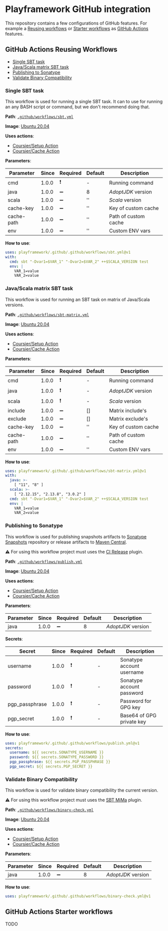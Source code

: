 # Playframework GitHub integration

This repository contains a few configurations of GitHub features. For example a [Reusing workflows](https://docs.github.com/en/actions/using-workflows/reusing-workflows) or 
[Starter workflows](https://docs.github.com/en/actions/using-workflows/creating-starter-workflows-for-your-organization) as [GitHub Actions](https://docs.github.com/en/actions) features.  

## GitHub Actions Reusing Workflows

* [Single SBT task](#single-sbt-task)
* [Java/Scala matrix SBT task](#javascala-matrix-sbt-task)
* [Publishing to Sonatype](#publishing-to-sonatype)
* [Validate Binary Compatibility](#validate-binary-compatibility)

### Single SBT task

This workflow is used for running a single SBT task. It can to use for running an any BASH script or command, but we don't recommend doing that.

**Path**: [`.github/workflows/sbt.yml`](.github/workflows/sbt.yml)

**Image**: [Ubuntu 20.04](https://hub.docker.com/layers/ubuntu/library/ubuntu/20.04/images/sha256-57df66b9fc9ce2947e434b4aa02dbe16f6685e20db0c170917d4a1962a5fe6a9?context=explore)

**Uses actions**: 
* [Coursier/Setup Action](https://github.com/coursier/setup-action)
* [Coursier/Cache Action](https://github.com/coursier/cache-action)

**Parameters**:

| Parameter  | Since | Required           | Default | Description          | 
|------------|-------|--------------------|---------|----------------------|
| cmd        | 1.0.0 | :exclamation:      | -       | Running command      |
| java       | 1.0.0 | :heavy_minus_sign: | 8       | _AdoptJDK_ version   |
| scala      | 1.0.0 | :heavy_minus_sign: | ''      | _Scala_ version      |
| cache-key  | 1.0.0 | :heavy_minus_sign: | ''      | Key of custom cache  |
| cache-path | 1.0.0 | :heavy_minus_sign: | ''      | Path of custom cache |
| env        | 1.0.0 | :heavy_minus_sign: | ''      | Custom ENV vars      |

**How to use**:

```yaml
uses: playframework/.github/.github/workflows/sbt.yml@v1
with:
  cmd: sbt "-Dvar1=$VAR_1" "-Dvar2=$VAR_2" ++$SCALA_VERSION test
  env: |
    VAR_1=value
    VAR_2=value
```

### Java/Scala matrix SBT task

This workflow is used for running an SBT task on matrix of Java/Scala versions.

**Path**: [`.github/workflows/sbt-matrix.yml`](.github/workflows/sbt-matrix.yml)

**Image**: [Ubuntu 20.04](https://hub.docker.com/layers/ubuntu/library/ubuntu/20.04/images/sha256-57df66b9fc9ce2947e434b4aa02dbe16f6685e20db0c170917d4a1962a5fe6a9?context=explore)

**Uses actions**:
* [Coursier/Setup Action](https://github.com/coursier/setup-action)
* [Coursier/Cache Action](https://github.com/coursier/cache-action)

**Parameters**:

| Parameter  | Since | Required           | Default | Description          | 
|------------|-------|--------------------|---------|----------------------|
| cmd        | 1.0.0 | :exclamation:      | -       | Running command      |
| java       | 1.0.0 | :exclamation:      | -       | _AdoptJDK_ version   |
| scala      | 1.0.0 | :exclamation:      | -       | _Scala_ version      |
| include    | 1.0.0 | :heavy_minus_sign: | []      | Matrix include's     |
| exclude    | 1.0.0 | :heavy_minus_sign: | []      | Matrix exclude's     |
| cache-key  | 1.0.0 | :heavy_minus_sign: | ''      | Key of custom cache  |
| cache-path | 1.0.0 | :heavy_minus_sign: | ''      | Path of custom cache |
| env        | 1.0.0 | :heavy_minus_sign: | ''      | Custom ENV vars      |


**How to use**:

```yaml
uses: playframework/.github/.github/workflows/sbt-matrix.yml@v1
with:
  java: >-
    [ "11", "8" ]
  scala: >-
    [ "2.12.15", "2.13.8", "3.0.2" ]
  cmd: sbt "-Dvar1=$VAR_1" "-Dvar2=$VAR_2" ++$SCALA_VERSION test
  env: |
    VAR_1=value
    VAR_2=value
```

### Publishing to Sonatype

This workflow is used for publishing snapshots artifacts to [Sonatype Snapshots](https://oss.sonatype.org/content/repositories/snapshots/com/typesafe/play/) repository or release artifacts to [Maven Central](https://repo1.maven.org/maven2/com/typesafe/play/). 

:warning: For using this workflow project must uses the [CI Release](https://github.com/sbt/sbt-ci-release) plugin.

**Path**: [`.github/workflows/publish.yml`](.github/workflows/publish.yml)

**Image**: [Ubuntu 20.04](https://hub.docker.com/layers/ubuntu/library/ubuntu/20.04/images/sha256-57df66b9fc9ce2947e434b4aa02dbe16f6685e20db0c170917d4a1962a5fe6a9?context=explore)

**Uses actions**:
* [Coursier/Setup Action](https://github.com/coursier/setup-action)
* [Coursier/Cache Action](https://github.com/coursier/cache-action)

**Parameters**:

| Parameter | Since | Required           | Default | Description        | 
|-----------|-------|--------------------|---------|--------------------|
| java      | 1.0.0 | :heavy_minus_sign: | 8       | _AdoptJDK_ version |

**Secrets**:

| Secret         | Since | Required        | Default | Description               | 
|----------------|-------|-----------------|---------|---------------------------|
| username       | 1.0.0 | :exclamation:   | -       | Sonatype account username |
| password       | 1.0.0 | :exclamation:   | -       | Sonatype account password |
| pgp_passphrase | 1.0.0 | :exclamation:   | -       | Password for GPG key      |
| pgp_secret     | 1.0.0 | :exclamation:   | -       | Base64 of GPG private key |

**How to use**:

```yaml
uses: playframework/.github/.github/workflows/publish.yml@v1
secrets:
  username: ${{ secrets.SONATYPE_USERNAME }}
  password: ${{ secrets.SONATYPE_PASSWORD }}
  pgp_passphrase: ${{ secrets.PGP_PASSPHRASE }}
  pgp_secret: ${{ secrets.PGP_SECRET }}
```

### Validate Binary Compatibility

This workflow is used for validate binary compatibility the current version.

:warning: For using this workflow project must uses the [SBT MiMa](https://github.com/lightbend/mima) plugin.

**Path**: [`.github/workflows/binary-check.yml`](.github/workflows/binary-check.yml)

**Image**: [Ubuntu 20.04](https://hub.docker.com/layers/ubuntu/library/ubuntu/20.04/images/sha256-57df66b9fc9ce2947e434b4aa02dbe16f6685e20db0c170917d4a1962a5fe6a9?context=explore)

**Uses actions**:
* [Coursier/Setup Action](https://github.com/coursier/setup-action)
* [Coursier/Cache Action](https://github.com/coursier/cache-action)

**Parameters**:

| Parameter | Since | Required           | Default | Description        | 
|-----------|-------|--------------------|---------|--------------------|
| java      | 1.0.0 | :heavy_minus_sign: | 8       | _AdoptJDK_ version |

**How to use**:

```yaml
uses: playframework/.github/.github/workflows/binary-check.yml@v1
```

## GitHub Actions Starter workflows

TODO
